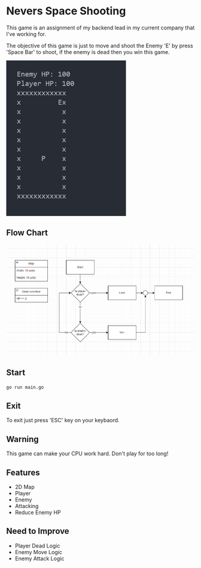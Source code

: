 # Nevers Space Shooting
This game is an assignment of my backend lead in my current company that I've working for.

The objective of this game is just to move and shoot the Enemy 'E' by press 'Space Bar' to shoot, if the enemy is dead then you win this game.

![alt text](./screenshots/3-game-screenshot.png "FlowChart")

## Flow Chart
![alt text](./screenshots/2-game-flow.png "FlowChart")

## Start
```bash
go run main.go
```

## Exit
To exit just press 'ESC' key on your keybaord.

## Warning
This game can make your CPU work hard. Don't play for too long!

## Features
- 2D Map
- Player
- Enemy
- Attacking
- Reduce Enemy HP

## Need to Improve
- Player Dead Logic
- Enemy Move Logic
- Enemy Attack Logic